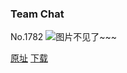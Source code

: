 ### Team Chat
No.1782
![图片不见了~~~](https://imgs.xkcd.com/comics/team_chat.png)

[原址](https://xkcd.com//1782) [下载](https://imgs.xkcd.com/comics/team_chat.png)

